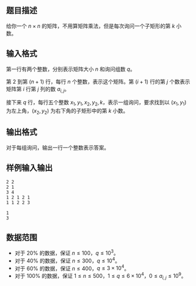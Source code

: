 ## 题目描述

给你一个 $n \times n$ 的矩阵，不用算矩阵乘法，但是每次询问一个子矩形的第 $k$ 小数。

## 输入格式

第一行有两个整数，分别表示矩阵大小 $n$ 和询问组数 $q$。

第 $2$ 到第 $(n + 1)$ 行，每行 $n$ 个整数，表示这个矩阵。第 $(i + 1)$ 行的第 $j$ 个数表示矩阵第 $i$ 行第 $j$ 列的数 $a_{i, j}$。

接下来 $q$ 行，每行五个整数 $x_1, y_1, x_2, y_2, k$，表示一组询问，要求找到以 $(x_1, y_1)$ 为左上角，$(x_2, y_2)$ 为右下角的子矩形中的第 $k$ 小数。

## 输出格式

对于每组询问，输出一行一个整数表示答案。

## 样例输入输出

```input1
2 2
2 1
3 4
1 2 1 2 1
1 1 2 2 3
```

```output1
1
3
```

## 数据范围

- 对于 $20\%$ 的数据，保证 $n \leq 100$，$q \leq 10^3$。
- 对于 $40\%$ 的数据，保证 $n \leq 300$，$q \leq 10^4$。
- 对于 $60\%$ 的数据，保证 $n \leq 400$，$q \leq 3 \times 10^4$。
- 对于 $100\%$ 的数据，保证 $1 \leq n \leq 500$，$1 \leq q \leq 6 \times 10^4$，$0 \leq a_{i, j} \leq 10^9$。